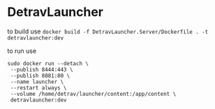# DetravLauncher

to build use `docker build -f DetravLauncher.Server/Dockerfile . -t detravlauncher:dev`


to run use 

```
sudo docker run --detach \
 --publish 8444:443 \
 --publish 8081:80 \
 --name launcher \
 --restart always \
 --volume /home/detrav/launcher/content:/app/content \
 detravlauncher:dev
```